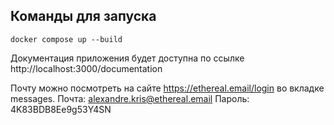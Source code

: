 ## Команды для запуска

```
docker compose up --build
```

Документация приложения будет доступна по ссылке http://localhost:3000/documentation

Почту можно посмотреть на сайте https://ethereal.email/login во вкладке messages.
Почта: alexandre.kris@ethereal.email
Пароль: 4K83BDB8Ee9g53Y4SN
